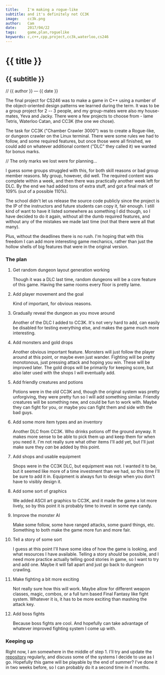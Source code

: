 ```yaml
---
title:    I'm making a rogue-like
subtitle: and it's definitely not CC3K
image:    cc3k.png
author:   Cam
date:     2017/04/22
tags:     game,plan,roguelike
keywords: c,c++,cpp,project,cc3k,waterloo,cs246
---
```

# {{ title }}
## {{ subtitle }}

// {{ author }} &mdash; {{ date }}

The final project for CS246 was to make a game
in C++ using a number of the object-oriented design patterns we learned during
the term. It was to be a group project for 2 -- 3 people, and my group-mates were
also my house-mates, Yeva and Jacky. There were a few projects to choose from -
lame Tetris, Waterloo Catan, and CC3K (the one we chose).

The task for CC3K ("Chamber Crawler 3000") was to create a Rogue-like, or
dungeon crawler on the Linux terminal. There were some rules we had to follow,
and some required features, but once those were all finished, we could add on
whatever additional content ("DLC" they called it) we wanted for bonus marks.

// The only marks we lost were for planning&hellip;

I guess some groups struggled with this, for both skill reasons or bad group
member reasons. My group, however, did well. The required content was complete
within a week, and then there was practically another week left for DLC. By the
end we had added tons of extra stuff, and got a final mark of 109% (out of a
possible 110%).

The school didn't let us release the source code publicly since the project is
the IP of the instructors and future students can copy it, fair enough. I still
kind of want to have it listed somewhere as something I did though, so I have
decided to do it again, without all the dumb required features, and without any
of the mistakes we made last time (not that there were all that many).

Plus, without the deadlines there is no rush. I'm hoping that with this freedom
I can add more interesting game mechanics, rather than just the hollow shells of
big features that were in the original version.

### The plan

1.  Get random dungeon layout generation working

    Though it was a DLC last time, random dungeons will be a core feature of
    this game. Having the same rooms every floor is pretty lame.

2.  Add player movement and the goal

    Kind of important, for obvious reasons.

3.  Gradually reveal the dungeon as you move around

    Another of the DLC I added to CC3K. It's not very hard to add, can easily be
    disabled for testing everything else, and makes the game much more
    interesting.

4.  Add monsters and gold drops

    Another obvious important feature. Monsters will just follow the player
    around at this point, or maybe even just wander. Fighting will be pretty
    monotonous, just pressing attack and hoping you win. These will be improved
    later. The gold drops will be primarily for keeping score, but also later
    used with the shops I will eventually add.

5.  Add friendly creatures and potions

    Potions were in the old CC3K and, though the original system was pretty
    unforgiving, they were pretty fun so I will add something similar. Friendly
    creatures will be something new, and could be fun to work with. Maybe they
    can fight for you, or maybe you can fight them and side with the bad guys.

6.  Add some more item types and an inventory

    Another DLC from CC3K. Who drinks potions off the ground anyway. It makes
    more sense to be able to pick them up and keep them for when you need it.
    I'm not really sure what other items I'll add yet, but I'll just make sure
    they *can* be added by this point.

7.  Add shops and usable equipment

    Shops were in the CC3K DLC, but equipment was not. I wanted it to be, but it
    seemed like more of a time investment than we had, so this time I'll be sure
    to add it in. Equipment is always fun to design when you don't have to
    visibly design it.

8.  Add some sort of graphics

    We added ASCII art graphics to CC3K, and it made the game a lot more lively,
    so by this point it is probably time to invest in some eye candy.

9.  Improve the monster AI

    Make some follow, some have ranged attacks, some guard things, etc.
    Something to both make the game more fun and more fair.

10. Tell a story of some sort

    I guess at this point I'll have some idea of how the game is looking, and
    what resources I have available. Telling a story *should* be possible, and I
    need more practice actually telling good stories in game, so I want to try
    and add one. Maybe it will fall apart and just go back to dungeon crawling.

11. Make fighting a bit more exciting

    Not really sure how this will work. Maybe allow for different weapon
    classes, magic, combos, or a full turn based Final Fantasy like fight
    system. Whatever it is, it has to be more exciting than mashing the attack
    key.

12. Add boss fights

    Because boss fights are cool. And hopefully can take advantage of whatever
    improved fighting system I come up with.

### Keeping up

Right now, I am somewhere in the middle of step 1. I'll try and update the
[repository] regularly, and discuss some of the systems I decide to use as I go.
Hopefully this game will be playable by the end of summer? I've done it in two
weeks before, so I can probably do it a second time in 4 months.

[repository]: https://github.com/oinkiguana/roguelike
